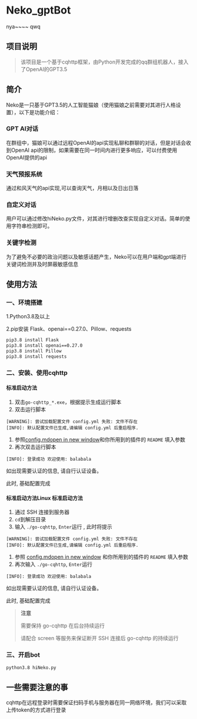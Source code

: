# Neko_gptBot

nya~~~~ qwq

## 项目说明
>该项目是一个基于cqhttp框架，由Python开发完成的qq群组机器人，接入了OpenAI的GPT3.5
## 简介
Neko是一只基于GPT3.5的人工智能猫娘（使用猫娘之前需要对其进行人格设置），以下是功能介绍：
### GPT AI对话
在群组中，猫娘可以通过远程OpenAI的api实现私聊和群聊的对话，但是对话会收到OpenAI api的限制，如果需要在同一时间内进行更多响应，可以付费使用OpenAI提供的api
### 天气预报系统
通过和风天气的api实现,可以查询天气，月相以及日出日落
### 自定义对话
用户可以通过修改hiNeko.py文件，对其进行增删改查实现自定义对话。简单的使用字符串检测即可。
### 关键字检测
为了避免不必要的政治问题以及敏感话题产生，Neko可以在用户端和gpt端进行关键词检测并及时屏蔽敏感信息

## 使用方法

### 一、环境搭建

1.Python3.8及以上

2.pip安装 Flask、openai==0.27.0、Pillow、requests

```bash
pip3.8 install Flask
pip3.8 install openai==0.27.0
pip3.8 install Pillow
pip3.8 install requests
```

### 二、安装、使用cqhttp

#### 标准启动方法

1. 双击`go-cqhttp_*.exe`，根据提示生成运行脚本
2. 双击运行脚本

```text
[WARNING]: 尝试加载配置文件 config.yml 失败: 文件不存在
[INFO]: 默认配置文件已生成,请编辑 config.yml 后重启程序.
```

1. 参照[config.mdopen in new window](https://github.com/Mrs4s/go-cqhttp/blob/master/docs/config.md)和你所用到的插件的 `README` 填入参数
2. 再次双击运行脚本

```text
[INFO]: 登录成功 欢迎使用: balabala
```

如出现需要认证的信息, 请自行认证设备。

此时, 基础配置完成

#### 标准启动方法Linux 标准启动方法

1. 通过 SSH 连接到服务器
2. `cd`到解压目录
3. 输入 `./go-cqhttp`, `Enter`运行 , 此时将提示

```text
[WARNING]: 尝试加载配置文件 config.yml 失败: 文件不存在
[INFO]: 默认配置文件已生成,请编辑 config.yml 后重启程序.
```

1. 参照 [config.mdopen in new window](https://github.com/Mrs4s/go-cqhttp/blob/master/docs/config.md) 和你所用到的插件的 `README` 填入参数
2. 再次输入 `./go-cqhttp`, `Enter`运行

```text
[INFO]: 登录成功 欢迎使用: balabala
```

如出现需要认证的信息, 请自行认证设备。

此时, 基础配置完成

> **注意**
>
> 需要保持 go-cqhttp 在后台持续运行
>
> 请配合 screen 等服务来保证断开 SSH 连接后 go-cqhttp 的持续运行

### 三、开启bot

```bash
python3.8 hiNeko.py
```



## 一些需要注意的事

cqhttp在远程登录时需要保证扫码手机与服务器在同一网络环境，我们可以采取上传token的方式进行登录
